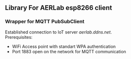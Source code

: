 ## Library For AERLab esp8266 client
### Wrapper for MQTT PubSubClient 

Established connection to IoT server *aerlab.ddns.net*. <br />
Prerequisites:
* WiFi Access point with standart WPA authentication
* Port 1883 open on the network for MQTT communication
